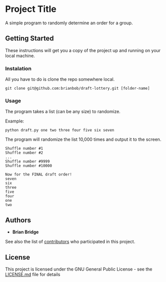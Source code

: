 # Project Title

A simple program to randomly determine an order for a group.

## Getting Started

These instructions will get you a copy of the project up and running on your local machine.

### Instalation

All you have to do is clone the repo somewhere local.

```
git clone git@github.com:brianbob/draft-lottery.git [folder-name]
```

### Usage

The program takes a list (can be any size) to randomize.

Example:

```
python draft.py one two three four five six seven
```

The program will randomize the list 10,000 times and output it to the screen.

```
Shuffle number #1
Shuffle number #2
...
Shuffle number #9999
Shuffle number #10000

Now for the FINAL draft order!
seven
six
three
five
four
one
two
```

## Authors

* **Brian Bridge**

See also the list of [contributors](https://github.com/brianbob/draft-lottery/graphs/contributors) who participated in this project.

## License

This project is licensed under the GNU General Public License - see the [LICENSE.md](LICENSE.md) file for details



